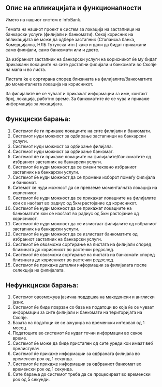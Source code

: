 ## Опис на апликацијата и функционалности
Името на нашиот систем е InfoBank.

Темата на нашиот проект е систем за локација на застапници на банкарски услуги (филијали и банкомати). Секој корисник на апликацијата ќе може да одбере застапник (Стопанска банка, Комерцијална, НЛБ Тутунска итн.) како и дали да бидат прикажани само филијали, само банкомати или и двете. 

За избраниот застапник на банкарски услуги на корисникот ќе му бидат прикажани локациите на сите достапни филијали и банкомати во Скопје на мапа и во листа.

Листата ќе е сортирана според близината на филијалите/банкоматите до моменталната локација на корисникот.

За филијалите ќе се чуваат и прикажат информации за име, контакт број, локација, работно време. За банкоматите ќе се чува и прикаже информација за локацијата.

## Функциски барања:
1. Системот ќе ги прикаже локациите на сите филијали и банкомати.
2. Системот нуди можност за одбирање застапници на банкарски услуги.
3. Системот нуди можност за одбирање филијала.
4. Системот нуди можност за одбирање банкомат.
5. Системот ќе ги прикаже локациите на филијалите/банкоматите од избраниот застапник на банкарски услуги.
6. Системот ќе нуди можност да се смени тековно избраниот застапник на банкарски услуги.
7. Системот ќе нуди можност да се промени изборот помеѓу филијала и банкомат.
8. Ситемот ќе нуди можност да се превземе моменталната локација на корисникот.
9. Системот ќе нуди можност да се прикажат локациите на филијалите кои се наоѓаат во радиус од 5км растојание од корисникот.
10. Системот ќе нуди можност да се прикажат локациите на банкоматите кои се наоѓаат во радиус од 5км растојание од корисникот.
11. Системот ќе нуди можност да се излистаат филијалите од избраниот застапник на банкарски услуги.
12. Системот ќе нуди можност да се излистаат банкоматите од избраниот застапник на банкарски услуги.
13. Системот ќе овозможи сортирање на листата на филијали според близината до корисникот во растечки редослед.
14. Системот ќе овозможи сортирање на листата на банкомати според близината до корисникот во растечки редослед.
15. Системот ќе прикаже детални информации за филијалата после селекција на филијалата.

## Нефункциски барања:
1. Системот овозможува јазична поддршка на македонски и англиски јазик.
2. Системот ќе биде поврзан со база на податоци во која ќе се чуваат информации за сите филијали и банкомати на територијата на Скопје.
3. Базата на податоци ќе се ажурира на временски интервал од 1 месец.
4. Податоците во системот ќе нудат точни информации во секое време.
5. Системот ќе може да биде пристапен од сите уреди кои имаат веб прелистувач.
6. Системот ќе прикаже информации за одбраната филијала во временски рок од 1 секунда.
7. Системот ќе прикаже информации за одбраниот банкомат во временски рок од 1 секунда.
8. Сите барања до системот треба да се процесираат во временски рок од 5 секунди.
